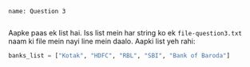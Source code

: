 ```ngMeta
name: Question 3


```

Aapke paas ek list hai. Iss list mein har string ko ek `file-question3.txt` naam ki file mein nayi line mein daalo. Aapki list yeh rahi:

```python
banks_list = ["Kotak", "HDFC", "RBL", "SBI", "Bank of Baroda"]
```
